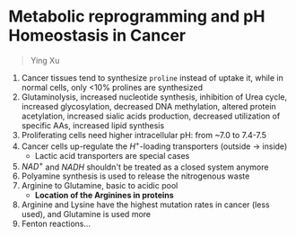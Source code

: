 # Metabolic reprogramming and pH Homeostasis in Cancer
> Ying Xu

1. Cancer tissues tend to synthesize `proline` instead of uptake it, while in normal cells, only <10% prolines are synthesized
2. Glutaminolysis, increased nucleotide synthesis, inhibition of Urea cycle, increased glycosylation, decreased DNA methylation, altered protein acetylation, increased sialic acids production, decreased utilization of specific AAs, increased lipid synthesis
3. Proliferating cells need higher intracellular pH: from ~7.0 to 7.4-7.5
4. Cancer cells up-regulate the $H^+$-loading transporters (outside $\rightarrow$ inside)
    - Lactic acid transporters are special cases
5. $NAD^+$ and $NADH$ shouldn't be treated as a closed system anymore
6. Polyamine synthesis is used to release the nitrogenous waste
7. Arginine to Glutamine, basic to acidic pool
    - **Location of the Arginines in proteins**
8. Arginine and Lysine have the highest mutation rates in cancer (less used), and Glutamine is used more
9. Fenton reactions...
